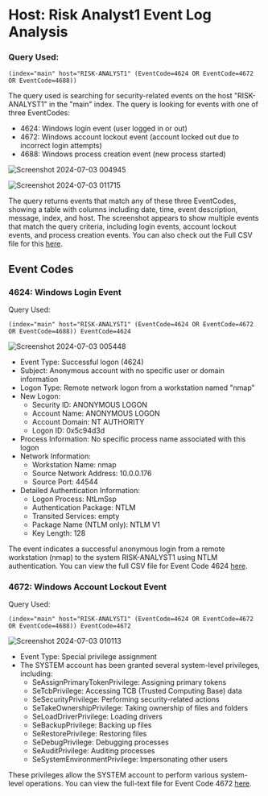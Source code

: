 # Host: Risk Analyst1 Event Log Analysis

### Query Used: 
```
(index="main" host="RISK-ANALYST1" (EventCode=4624 OR EventCode=4672 OR EventCode=4688))
```
The query used is searching for security-related events on the host "RISK-ANALYST1" in the "main" index. The query is looking for events with one of three EventCodes:
* 4624: Windows login event (user logged in or out)
* 4672: Windows account lockout event (account locked out due to incorrect login attempts)
* 4688: Windows process creation event (new process started)
  
![Screenshot 2024-07-03 004945](https://github.com/TrollTrace/TrollTrace/assets/158124623/86365b33-57f7-4d81-b304-33cf10c63896)

![Screenshot 2024-07-03 011715](https://github.com/TrollTrace/TrollTrace/assets/158124623/adf1ec7c-f72c-4732-8120-2ad0ac82676c)

The query returns events that match any of these three EventCodes, showing a table with columns including date, time, event description, message, index, and host. The screenshot appears to show multiple events that match the query criteria, including login events, account lockout events, and process creation events. You can also check out the Full CSV file for this [here](/Documents/Splunk_CSV_Files/Risk-Analyst1.csv).

## Event Codes
### 4624: Windows Login Event
Query Used:
```
(index="main" host="RISK-ANALYST1" (EventCode=4624 OR EventCode=4672 OR EventCode=4688)) EventCode=4624
```
![Screenshot 2024-07-03 005448](https://github.com/TrollTrace/TrollTrace/assets/158124623/2c6702c5-7f9f-47d3-a869-650427cbabe4)

* Event Type: Successful logon (4624)
* Subject: Anonymous account with no specific user or domain information
* Logon Type: Remote network logon from a workstation named "nmap"
* New Logon:
  * Security ID: ANONYMOUS LOGON
  * Account Name: ANONYMOUS LOGON
  * Account Domain: NT AUTHORITY
  * Logon ID: 0x5c94d3d
* Process Information: No specific process name associated with this logon
* Network Information:
  * Workstation Name: nmap
  * Source Network Address: 10.0.0.176
  * Source Port: 44544
* Detailed Authentication Information:
  * Logon Process: NtLmSsp
  * Authentication Package: NTLM
  * Transited Services: empty
  * Package Name (NTLM only): NTLM V1
  * Key Length: 128
  
The event indicates a successful anonymous login from a remote workstation (nmap) to the system RISK-ANALYST1 using NTLM authentication. You can view the full CSV file for Event Code 4624 [here](/Documents/Splunk_CSV_Files/RiskAnalyst4624.csv).

### 4672: Windows Account Lockout Event
Query Used:
```
(index="main" host="RISK-ANALYST1" (EventCode=4624 OR EventCode=4672 OR EventCode=4688)) EventCode=4672
```
![Screenshot 2024-07-03 010113](https://github.com/TrollTrace/TrollTrace/assets/158124623/7b82d7e9-f211-48ef-8d71-35636517fa70)

* Event Type: Special privilege assignment
* The SYSTEM account has been granted several system-level privileges, including:
  * SeAssignPrimaryTokenPrivilege: Assigning primary tokens
  * SeTcbPrivilege: Accessing TCB (Trusted Computing Base) data
  * SeSecurityPrivilege: Performing security-related actions
  * SeTakeOwnershipPrivilege: Taking ownership of files and folders
  * SeLoadDriverPrivilege: Loading drivers
  * SeBackupPrivilege: Backing up files
  * SeRestorePrivilege: Restoring files
  * SeDebugPrivilege: Debugging processes
  * SeAuditPrivilege: Auditing processes
  * SeSystemEnvironmentPrivilege: Impersonating other users
  
These privileges allow the SYSTEM account to perform various system-level operations. You can view the full-text file for Event Code 4672 [here](/Documents/Splunk_CSV_Files/RiskAnalyst4672.txt).
